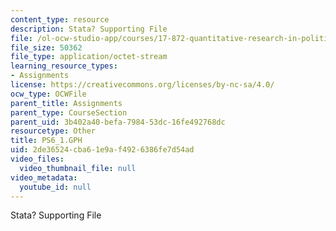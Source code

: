 ```yaml
---
content_type: resource
description: Stata? Supporting File
file: /ol-ocw-studio-app/courses/17-872-quantitative-research-in-political-science-and-public-policy-spring-2004/2de36524cba61e9af4926386fe7d54ad_PS6_1.GPH
file_size: 50362
file_type: application/octet-stream
learning_resource_types:
- Assignments
license: https://creativecommons.org/licenses/by-nc-sa/4.0/
ocw_type: OCWFile
parent_title: Assignments
parent_type: CourseSection
parent_uid: 3b402a40-befa-7984-53dc-16fe492768dc
resourcetype: Other
title: PS6_1.GPH
uid: 2de36524-cba6-1e9a-f492-6386fe7d54ad
video_files:
  video_thumbnail_file: null
video_metadata:
  youtube_id: null
---
```

Stata? Supporting File